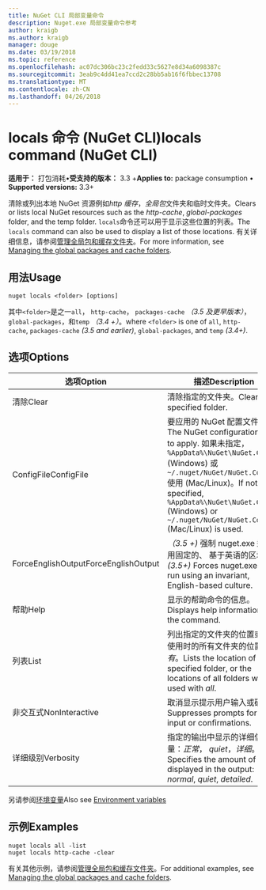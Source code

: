 ```yaml
---
title: NuGet CLI 局部变量命令
description: Nuget.exe 局部变量命令参考
author: kraigb
ms.author: kraigb
manager: douge
ms.date: 03/19/2018
ms.topic: reference
ms.openlocfilehash: ac07dc306bc23c2fedd33c5627e8d34a6098387c
ms.sourcegitcommit: 3eab9c4dd41ea7ccd2c28bb5ab16f6fbbec13708
ms.translationtype: MT
ms.contentlocale: zh-CN
ms.lasthandoff: 04/26/2018
---
```

# <a name="locals-command-nuget-cli"></a><span data-ttu-id="2fcc5-103">locals 命令 (NuGet CLI)</span><span class="sxs-lookup"><span data-stu-id="2fcc5-103">locals command (NuGet CLI)</span></span>

<span data-ttu-id="2fcc5-104">**适用于：** 打包消耗&bullet;**受支持的版本：** 3.3 +</span><span class="sxs-lookup"><span data-stu-id="2fcc5-104">**Applies to:** package consumption &bullet; **Supported versions:** 3.3+</span></span>

<span data-ttu-id="2fcc5-105">清除或列出本地 NuGet 资源例如*http 缓存*，*全局包*文件夹和临时文件夹。</span><span class="sxs-lookup"><span data-stu-id="2fcc5-105">Clears or lists local NuGet resources such as the *http-cache*, *global-packages* folder, and the temp folder.</span></span> <span data-ttu-id="2fcc5-106">`locals`命令还可以用于显示这些位置的列表。</span><span class="sxs-lookup"><span data-stu-id="2fcc5-106">The `locals` command can also be used to display a list of those locations.</span></span> <span data-ttu-id="2fcc5-107">有关详细信息，请参阅[管理全局包和缓存文件夹](../consume-packages/managing-the-global-packages-and-cache-folders.md)。</span><span class="sxs-lookup"><span data-stu-id="2fcc5-107">For more information, see [Managing the global packages and cache folders](../consume-packages/managing-the-global-packages-and-cache-folders.md).</span></span>

## <a name="usage"></a><span data-ttu-id="2fcc5-108">用法</span><span class="sxs-lookup"><span data-stu-id="2fcc5-108">Usage</span></span>

```cli
nuget locals <folder> [options]
```

<span data-ttu-id="2fcc5-109">其中`<folder>`是之一`all`， `http-cache`， `packages-cache` *（3.5 及更早版本）*， `global-packages`，和`temp` *（3.4 +）*。</span><span class="sxs-lookup"><span data-stu-id="2fcc5-109">where `<folder>` is one of `all`, `http-cache`, `packages-cache` *(3.5 and earlier)*, `global-packages`, and `temp` *(3.4+)*.</span></span>

## <a name="options"></a><span data-ttu-id="2fcc5-110">选项</span><span class="sxs-lookup"><span data-stu-id="2fcc5-110">Options</span></span>

| <span data-ttu-id="2fcc5-111">选项</span><span class="sxs-lookup"><span data-stu-id="2fcc5-111">Option</span></span> | <span data-ttu-id="2fcc5-112">描述</span><span class="sxs-lookup"><span data-stu-id="2fcc5-112">Description</span></span> |
| --- | --- |
| <span data-ttu-id="2fcc5-113">清除</span><span class="sxs-lookup"><span data-stu-id="2fcc5-113">Clear</span></span> | <span data-ttu-id="2fcc5-114">清除指定的文件夹。</span><span class="sxs-lookup"><span data-stu-id="2fcc5-114">Clears the specified folder.</span></span> |
| <span data-ttu-id="2fcc5-115">ConfigFile</span><span class="sxs-lookup"><span data-stu-id="2fcc5-115">ConfigFile</span></span> | <span data-ttu-id="2fcc5-116">要应用的 NuGet 配置文件。</span><span class="sxs-lookup"><span data-stu-id="2fcc5-116">The NuGet configuration file to apply.</span></span> <span data-ttu-id="2fcc5-117">如果未指定， `%AppData%\NuGet\NuGet.Config` (Windows) 或`~/.nuget/NuGet/NuGet.Config`使用 (Mac/Linux)。</span><span class="sxs-lookup"><span data-stu-id="2fcc5-117">If not specified, `%AppData%\NuGet\NuGet.Config` (Windows) or `~/.nuget/NuGet/NuGet.Config` (Mac/Linux) is used.</span></span>|
| <span data-ttu-id="2fcc5-118">ForceEnglishOutput</span><span class="sxs-lookup"><span data-stu-id="2fcc5-118">ForceEnglishOutput</span></span> | <span data-ttu-id="2fcc5-119">*（3.5 +)* 强制 nuget.exe 运行使用固定的、 基于英语的区域性。</span><span class="sxs-lookup"><span data-stu-id="2fcc5-119">*(3.5+)* Forces nuget.exe to run using an invariant, English-based culture.</span></span> |
| <span data-ttu-id="2fcc5-120">帮助</span><span class="sxs-lookup"><span data-stu-id="2fcc5-120">Help</span></span> | <span data-ttu-id="2fcc5-121">显示的帮助命令的信息。</span><span class="sxs-lookup"><span data-stu-id="2fcc5-121">Displays help information for the command.</span></span> |
| <span data-ttu-id="2fcc5-122">列表</span><span class="sxs-lookup"><span data-stu-id="2fcc5-122">List</span></span> | <span data-ttu-id="2fcc5-123">列出指定的文件夹的位置或一起使用时的所有文件夹的位置*所有*。</span><span class="sxs-lookup"><span data-stu-id="2fcc5-123">Lists the location of the specified folder, or the locations of all folders when used with *all*.</span></span> |
| <span data-ttu-id="2fcc5-124">非交互式</span><span class="sxs-lookup"><span data-stu-id="2fcc5-124">NonInteractive</span></span> | <span data-ttu-id="2fcc5-125">取消显示提示用户输入或确认。</span><span class="sxs-lookup"><span data-stu-id="2fcc5-125">Suppresses prompts for user input or confirmations.</span></span> |
| <span data-ttu-id="2fcc5-126">详细级别</span><span class="sxs-lookup"><span data-stu-id="2fcc5-126">Verbosity</span></span> | <span data-ttu-id="2fcc5-127">指定的输出中显示的详细信息量：*正常*， *quiet*，*详细*。</span><span class="sxs-lookup"><span data-stu-id="2fcc5-127">Specifies the amount of detail displayed in the output: *normal*, *quiet*, *detailed*.</span></span> |

<span data-ttu-id="2fcc5-128">另请参阅[环境变量](cli-ref-environment-variables.md)</span><span class="sxs-lookup"><span data-stu-id="2fcc5-128">Also see [Environment variables](cli-ref-environment-variables.md)</span></span>

## <a name="examples"></a><span data-ttu-id="2fcc5-129">示例</span><span class="sxs-lookup"><span data-stu-id="2fcc5-129">Examples</span></span>

```cli
nuget locals all -list
nuget locals http-cache -clear
```

<span data-ttu-id="2fcc5-130">有关其他示例，请参阅[管理全局包和缓存文件夹](../consume-packages/managing-the-global-packages-and-cache-folders.md)。</span><span class="sxs-lookup"><span data-stu-id="2fcc5-130">For additional examples, see [Managing the global packages and cache folders](../consume-packages/managing-the-global-packages-and-cache-folders.md).</span></span>

